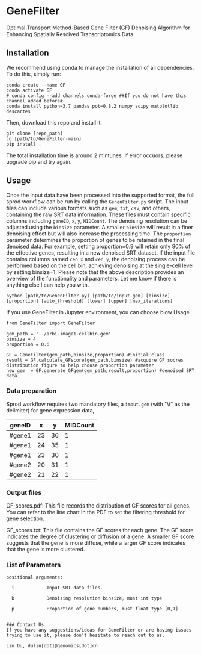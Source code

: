# GeneFilter
Optimal Transport Method-Based Gene Filter (GF) Denoising Algorithm for Enhancing Spatially Resolved Transcriptomics Data

## Installation
We recommend using conda to manage the installation of all dependencies. To do this, simply run:

```
conda create --name GF
conda activate GF
# conda config --add channels conda-forge ##If you do not have this channel added before#
conda install python=3.7 pandas pot=0.8.2 numpy scipy matplotlib descartes
```
Then, download this repo and install it.
```
git clone [repo_path]
cd [path/to/GeneFilter-main]
pip install .
```

The total installation time is around 2 mintunes. If error occuors, please upgrade pip and try again.


## Usage
Once the input data have been processed into the supported format, the full sprod workflow can be run by calling the `GenenFilter.py` script. The input files can include various formats such as `gem`, `txt`, `csv`, and others, containing the raw SRT data information. These files must contain specific columns including `geneID`, `x`, `y`, `MIDCount`. The denoising resolution can be adjusted using the `binsize` parameter. A smaller `binsize` will result in a finer denoising effect but will also increase the processing time. The `proportion` parameter determines the proportion of genes to be retained in the final denoised data. For example, setting proportion=0.9 will retain only 90% of the effective genes, resulting in a new denoised SRT dataset. If the input file contains columns named `cen_x` and `cen_y`, the denoising process can be performed based on the cell bin, achieving denoising at the single-cell level by setting binsize=1. Please note that the above description provides an overview of the functionality and parameters. Let me know if there is anything else I can help you with.

```
python [path/to/GenenFilter.py] [path/to/input.gem] [binsize] [proportion] [auto_threshold] [lower] [upper] [max_iterations] 
```

If you use GeneFilter in Jupyter environment, you can choose blow Usage.

```
from GeneFilter import GeneFilter

gem_path = '../arbi-image1-cellbin.gem' 
binsize = 4
proportion = 0.6

GF = GeneFilter(gem_path,binsize,proportion) #initial class
result = GF.calculate_GFscore(gem_path,binsize) #acquire GF socres distribution figure to help choose proportion parameter
new_gem  = GF.generate_GFgem(gem_path,result,proportion) #denoised SRT data
```


### Data preparation
Sprod workflow requires two mandatory files, a `imput.gem` (with "\t" as the delimiter) for gene expression data,

|geneID|x|y|MIDCount|
|-----|-----|-----|-----|
|#gene1|23|36|1|
|#gene1|24|35|1|
|#gene1|23|30|1|
|#gene2|20|31|1|
|#gene2|21|22|1|


### Output files
GF_scores.pdf: This file records the distribution of GF scores for all genes. You can refer to the line chart in the PDF to set the filtering threshold for gene selection.

GF_scores.txt: This file contains the GF scores for each gene. The GF score indicates the degree of clustering or diffusion of a gene. A smaller GF score suggests that the gene is more diffuse, while a larger GF score indicates that the gene is more clustered.


### List of Parameters
```
positional arguments:

  i            Input SRT data files.
  
  b            Denoising resolution binsize, must int type

  p            Proportion of gene numbers, must float type [0,1]


### Contact Us
If you have any suggestions/ideas for GeneFilter or are having issues trying to use it, please don't hesitate to reach out to us.

Lin Du, dulin[dot]@genomics[dot]cn 
